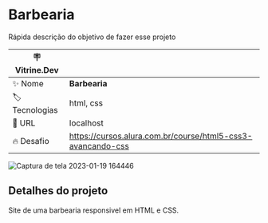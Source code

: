 # Barbearia 

Rápida descrição do objetivo de fazer esse projeto

| :placard: Vitrine.Dev |     |
| -------------  | --- |
| :sparkles: Nome        | **Barbearia**
| :label: Tecnologias | html, css
| :rocket: URL         | localhost
| :fire: Desafio     | https://cursos.alura.com.br/course/html5-css3-avancando-css

<!-- Inserir imagem com a #vitrinedev ao final do link -->

![Captura de tela 2023-01-19 164446](https://user-images.githubusercontent.com/90365651/213544425-37966660-4e49-4814-9217-3022c34c0240.png)


## Detalhes do projeto

Site de uma barbearia responsivel em HTML e CSS.
